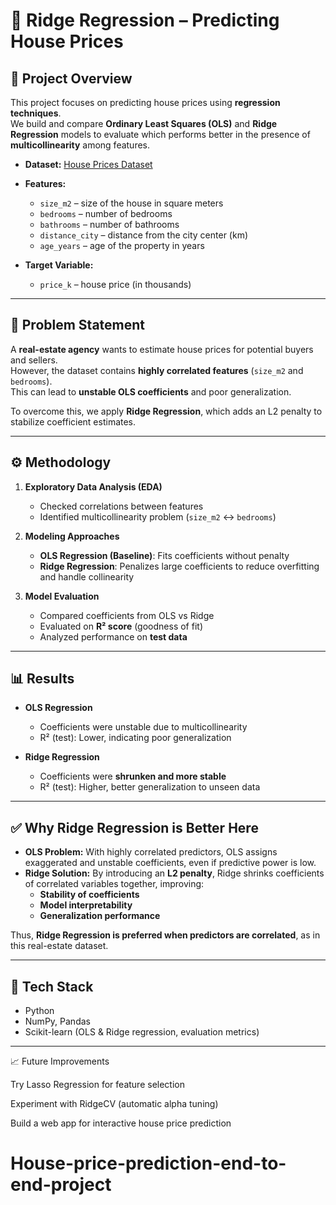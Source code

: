 # 🏡 Ridge Regression – Predicting House Prices

## 📌 Project Overview
This project focuses on predicting house prices using **regression techniques**.  
We build and compare **Ordinary Least Squares (OLS)** and **Ridge Regression** models to evaluate which performs better in the presence of **multicollinearity** among features.

- **Dataset:** [House Prices Dataset](https://drive.google.com/file/d/1FDbOghfF0PbG7F8T1TNjK2U9c0BzDZTJ/view?usp=sharing)  
- **Features:**  
  - `size_m2` – size of the house in square meters  
  - `bedrooms` – number of bedrooms  
  - `bathrooms` – number of bathrooms  
  - `distance_city` – distance from the city center (km)  
  - `age_years` – age of the property in years  

- **Target Variable:**  
  - `price_k` – house price (in thousands)

---

## 🎯 Problem Statement
A **real-estate agency** wants to estimate house prices for potential buyers and sellers.  
However, the dataset contains **highly correlated features** (`size_m2` and `bedrooms`).  
This can lead to **unstable OLS coefficients** and poor generalization.  

To overcome this, we apply **Ridge Regression**, which adds an L2 penalty to stabilize coefficient estimates.

---

## ⚙️ Methodology

1. **Exploratory Data Analysis (EDA)**  
   - Checked correlations between features  
   - Identified multicollinearity problem (`size_m2` ↔ `bedrooms`)

2. **Modeling Approaches**  
   - **OLS Regression (Baseline)**: Fits coefficients without penalty  
   - **Ridge Regression**: Penalizes large coefficients to reduce overfitting and handle collinearity

3. **Model Evaluation**  
   - Compared coefficients from OLS vs Ridge  
   - Evaluated on **R² score** (goodness of fit)  
   - Analyzed performance on **test data**

---

## 📊 Results

- **OLS Regression**
  - Coefficients were unstable due to multicollinearity  
  - R² (test): Lower, indicating poor generalization  

- **Ridge Regression**
  - Coefficients were **shrunken and more stable**  
  - R² (test): Higher, better generalization to unseen data  

---

## ✅ Why Ridge Regression is Better Here
- **OLS Problem:** With highly correlated predictors, OLS assigns exaggerated and unstable coefficients, even if predictive power is low.  
- **Ridge Solution:** By introducing an **L2 penalty**, Ridge shrinks coefficients of correlated variables together, improving:
  - **Stability of coefficients**  
  - **Model interpretability**  
  - **Generalization performance**  

Thus, **Ridge Regression is preferred when predictors are correlated**, as in this real-estate dataset.

---

## 📌 Tech Stack
- Python  
- NumPy, Pandas  
- Scikit-learn (OLS & Ridge regression, evaluation metrics)  

---
📈 Future Improvements

Try Lasso Regression for feature selection

Experiment with RidgeCV (automatic alpha tuning)

Build a web app for interactive house price prediction

# House-price-prediction-end-to-end-project
